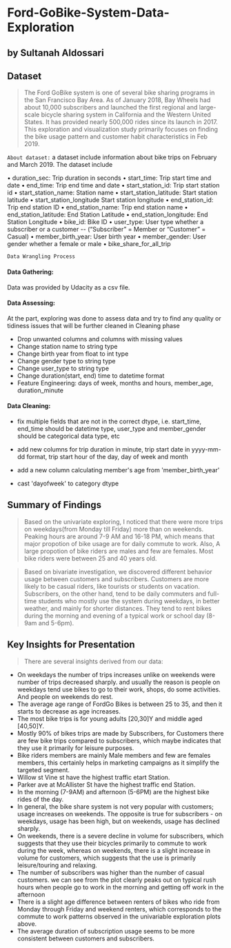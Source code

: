 # Ford-GoBike-System-Data-Exploration
## by Sultanah Aldossari


## Dataset

> The Ford GoBike system is one of several bike sharing programs in the San Francisco Bay Area. As of January 2018, Bay Wheels had about 10,000 subscribers and launched the first regional and large-scale bicycle sharing system in California and the Western United States. It has provided nearly 500,000 rides since its launch in 2017. This exploration and visualization study primarily focuses on finding the bike usage pattern and customer habit characteristics in Feb 2019.

`About dataset:` 
a dataset include information about bike trips on February and March 2019. The dataset include

• duration_sec: Trip duration in seconds
• start_time: Trip start time and date
• end_time: Trip end time and date
• start_station_id: Trip start station id
• start_station_name: Station name
• start_station_latitude: Start station latitude
• start_station_longitude Start station longitude
• end_station_id: Trip end station ID
• end_station_name: Trip end station name
• end_station_latitude: End Station Latitude
• end_station_longitude: End Station Longitude
• bike_id: Bike ID
• user_type: User type whether a subscriber or a customer -- (“Subscriber” = Member or “Customer” = Casual)
• member_birth_year: User birth year
• member_gender: User gender whether a female or male
• bike_share_for_all_trip


`Data Wrangling Process`

#### Data Gathering: 
Data was provided by Udacity as a csv file.

#### Data Assessing:
At the part, exploring was done to assess data and try to find any quality or tidiness issues that 
will be further cleaned in Cleaning phase
- Drop unwanted columns and columns with missing values 
- Change station name to string type 
- Change birth year from float to int type
- Change gender type to string type 
- Change user_type to string type 
- Change duration(start, end) time to datetime format
- Feature Engineering: days of week, months and hours, member_age, duration_minute

#### Data Cleaning:
- fix multiple fields that are not in the correct dtype, i.e. start_time, end_time should be datetime type, user_type and member_gender should be categorical data type, etc

- add new columns for trip duration in minute, trip start date in yyyy-mm-dd format, trip start hour of the day, day of week and month

- add a new column calculating member's age from 'member_birth_year'

- cast 'dayofweek' to category dtype


## Summary of Findings

> Based on the univariate exploring, I noticed that there were more trips on weekdays(from Monday till Friday) more than on weekends. Peaking hours are around 7-9 AM and 16-18 PM, which means that major propotion of bike usage are for daily commute to work. Also, A large propotion of bike riders are males and few are females. Most bike riders were between 25 and 40 years old.

> Based on bivariate investigation, we discovered different behavior usage between customers and subscribers. Customers are more likely to be casual riders, like tourists or students on vacation. Subscribers, on the other hand, tend to be daily commuters and full-time students who mostly use the system during weekdays, in better weather, and mainly for shorter distances. They tend to rent bikes during the morning and evening of a typical work or school day (8-9am and 5-6pm).


## Key Insights for Presentation

> There are several insights derived from our data:

- On weekdays the number of trips increases unlike on weekends were number of trips decreased sharply. and usually the reason is people on weekdays tend use bikes to go to their work, shops, do some activities. And people on weekends do rest.
- The average age range of FordGo Bikes is between 25 to 35, and then it starts to decrease as age increases. 
- The most bike trips is for young adults [20,30]Y and middle aged [40,50]Y.
- Mostly 90% of bikes trips are made by Subscribers, for Customers there are few bike trips compared to subscribers, which maybe indicates that they use it primarily for leisure purposes.
- Bike riders members are mainly Male members and few are females members, this certainly helps in marketing campaigns as it simplify the targeted segment.
- Willow st Vine st have the highest traffic etart Station.
- Parker ave at McAllister St have the highest traffic end Station.
- In the morning (7-9AM) and afternoon (5-6PM) are the highest bike rides of the day.
- In general, the bike share system is not very popular with customers; usage increases on weekends. The opposite is true for subscribers - on weekdays, usage has been high, but on weekends, usage has declined sharply.
- On weekends, there is a severe decline in volume for subscribers, which suggests that they use their bicycles primarily to commute to work during the week, whereas on weekends, there is a slight increase in volume for customers, which suggests that the use is primarily leisure/touring and relaxing.
- The number of subscribers was higher than the number of casual customers. we can see from the plot  clearly peaks out on typical rush hours when people go to work in the morning and getting off work in the afternoon
- There is a slight age difference between renters of bikes who ride from Monday through Friday and weekend renters, which corresponds to the commute to work patterns observed in the univariable exploration plots above.
- The average duration of subscription usage seems to be more consistent between customers and subscribers.